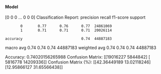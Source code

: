 #### Model
[0 0 0 ... 0 0 0]
Classification Report:
              precision    recall  f1-score   support

           0       0.77      0.76      0.77  24861069
           1       0.71      0.71      0.71  20026114

    accuracy                           0.74  44887183
   macro avg       0.74      0.74      0.74  44887183
weighted avg       0.74      0.74      0.74  44887183

Accuracy: 0.74020156265988
Confusion Matrix:
[[19016227  5844842]
 [ 5816778 14209336]]
Confusion Matrix (%):
[[42.36449189 13.02118246]
 [12.95866127 31.65566438]]
